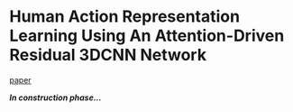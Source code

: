 # Human Action Representation Learning Using An Attention-Driven Residual 3DCNN Network 
[paper](https://www.mdpi.com/1999-4893/16/8/369)


***In construction phase...***

